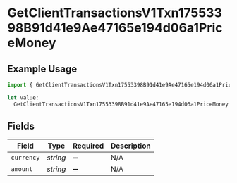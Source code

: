 # GetClientTransactionsV1Txn17553398B91d41e9Ae47165e194d06a1PriceMoney

## Example Usage

```typescript
import { GetClientTransactionsV1Txn17553398B91d41e9Ae47165e194d06a1PriceMoney } from "@dhaba/safepay-ts/models/operations";

let value:
  GetClientTransactionsV1Txn17553398B91d41e9Ae47165e194d06a1PriceMoney = {};
```

## Fields

| Field              | Type               | Required           | Description        |
| ------------------ | ------------------ | ------------------ | ------------------ |
| `currency`         | *string*           | :heavy_minus_sign: | N/A                |
| `amount`           | *string*           | :heavy_minus_sign: | N/A                |
